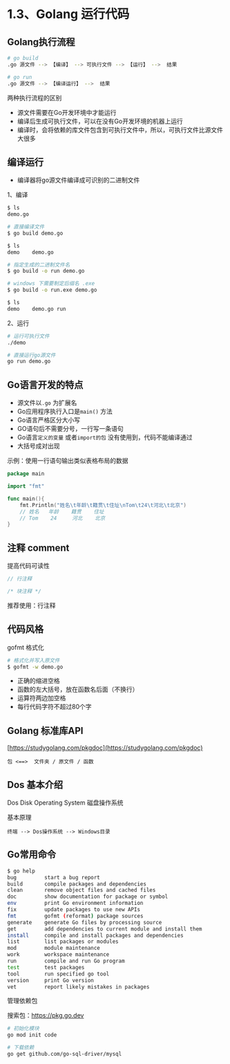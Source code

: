 # 1.3、Golang 运行代码

## Golang执行流程

```bash
# go build
.go 源文件 --> 【编译】 --> 可执行文件 --> 【运行】 -->  结果

# go run
.go 源文件 --> 【编译运行】 -->  结果
```

两种执行流程的区别

- 源文件需要在Go开发环境中才能运行
- 编译后生成可执行文件，可以在没有Go开发环境的机器上运行
- 编译时，会将依赖的库文件包含到可执行文件中，所以，可执行文件比源文件大很多

## 编译运行

- 编译器将go源文件编译成可识别的二进制文件

1、编译

```bash
$ ls
demo.go

# 直接编译文件
$ go build demo.go

$ ls
demo    demo.go

# 指定生成的二进制文件名
$ go build -o run demo.go

# windows 下需要制定后缀名 .exe
$ go build -o run.exe demo.go

$ ls
demo    demo.go run
```

2、运行

```bash
# 运行可执行文件
./demo

# 直接运行go源文件
go run demo.go
```

## Go语言开发的特点

- 源文件以`.go` 为扩展名
- Go应用程序执行入口是`main()` 方法
- Go语言严格区分大小写
- GO语句后不需要分号，一行写一条语句
- Go语言`定义的变量` 或者`import的包` 没有使用到，代码不能编译通过
- 大括号成对出现


示例：使用一行语句输出类似表格布局的数据

```go
package main

import "fmt"

func main(){
    fmt.Println("姓名\t年龄\t籍贯\t住址\nTom\t24\t河北\t北京")
    // 姓名   年龄    籍贯    住址
    // Tom    24     河北    北京
}
```

## 注释 comment

提高代码可读性

```go
// 行注释

/* 块注释 */
```

推荐使用：行注释

## 代码风格

gofmt 格式化

```bash
# 格式化并写入原文件
$ gofmt -w demo.go
```

- 正确的缩进空格
- 函数的左大括号，放在函数名后面（不换行）
- 运算符两边加空格
- 每行代码字符不超过80个字

## Golang 标准库API

[https://studygolang.com/pkgdoc](https://studygolang.com/pkgdoc)

```
包 <==>  文件夹 / 原文件 / 函数
```

## Dos 基本介绍

Dos Disk Operating System 磁盘操作系统

基本原理

```
终端 --> Dos操作系统 --> Windows目录
```

## Go常用命令

```bash
$ go help
bug         start a bug report
build       compile packages and dependencies
clean       remove object files and cached files
doc         show documentation for package or symbol
env         print Go environment information
fix         update packages to use new APIs
fmt         gofmt (reformat) package sources
generate    generate Go files by processing source
get         add dependencies to current module and install them
install     compile and install packages and dependencies
list        list packages or modules
mod         module maintenance
work        workspace maintenance
run         compile and run Go program
test        test packages
tool        run specified go tool
version     print Go version
vet         report likely mistakes in packages
```

管理依赖包

搜索包：https://pkg.go.dev

```bash
# 初始化模块
go mod init code

# 下载依赖
go get github.com/go-sql-driver/mysql
```